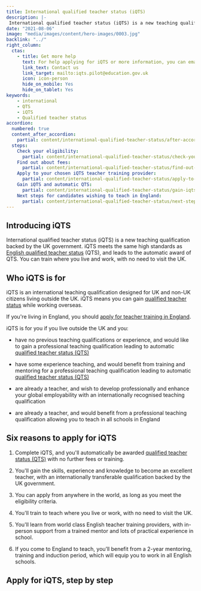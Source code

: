 ```yaml
---
title: International qualified teacher status (iQTS)
description: |-
 International qualified teacher status (iQTS) is a new teaching qualification backed by the UK government. iQTS meets the same high standards as English qualified teacher status (QTS), and leads to the automatic award of QTS. You can train where you live and work.
date: "2021-08-06"
image: "media/images/content/hero-images/0003.jpg"
backlink: "../"
right_column:
  ctas:
    - title: Get more help
      text: For help applying for iQTS or more information, you can email us.
      link_text: Contact us
      link_target: mailto:iqts.pilot@education.gov.uk
      icon: icon-person
      hide_on_mobile: Yes
      hide_on_tablet: Yes
keywords:
    - international
    - QTS
    - iQTS
    - Qualified teacher status
accordion:
  numbered: true
  content_after_accordion:
    partial: content/international-qualified-teacher-status/after-accordion
  steps:
    Check your eligibility:
      partial: content/international-qualified-teacher-status/check-your-eligibility
    Find out about fees:
      partial: content/international-qualified-teacher-status/find-out-about-fees
    Apply to your chosen iQTS teacher training provider:
      partial: content/international-qualified-teacher-status/apply-to-your-chosen-iqts-teacher-training-provider
    Gain iQTS and automatic QTS:
      partial: content/international-qualified-teacher-status/gain-iqts-and-automatic-qts
    Next steps for candidates wishing to teach in England:
      partial: content/international-qualified-teacher-status/next-steps-for-candidates
---
```


## Introducing iQTS

International qualified teacher status (iQTS) is a new teaching qualification backed by the UK government. iQTS meets the same high standards as [English qualified teacher status](https://www.gov.uk/guidance/qualified-teacher-status-qts) (QTS), and leads to the automatic award of QTS. You can train where you live and work, with no need to visit the UK.

## Who iQTS is for

iQTS is an international teaching qualification designed for UK and non-UK citizens living outside the UK. iQTS means you can gain [qualified teacher status](https://www.gov.uk/guidance/qualified-teacher-status-qts) while working overseas.

If you're living in England, you should [apply for teacher training in England](/steps-to-become-a-teacher).

iQTS is for you if you live outside the UK and you:

* have no previous teaching qualifications or experience, and would like to gain a professional teaching qualification leading to automatic [qualified teacher status (QTS)](https://www.gov.uk/guidance/qualified-teacher-status-qts)

* have some experience teaching, and would benefit from training and mentoring for a professional teaching qualification leading to automatic [qualified teacher status (QTS)](https://www.gov.uk/guidance/qualified-teacher-status-qts)

* are already a teacher, and wish to develop professionally and enhance your global employability with an internationally recognised teaching qualification

* are already a teacher, and would benefit from a professional teaching qualification allowing you to teach in all schools in England

## Six reasons to apply for iQTS

1. Complete iQTS, and you'll automatically be awarded [qualified teacher status (QTS)](https://www.gov.uk/guidance/qualified-teacher-status-qts) with no further fees or training.

2. You'll gain the skills, experience and knowledge to become an excellent teacher, with an internationally transferable qualification backed by the UK government.

3. You can apply from anywhere in the world, as long as you meet the eligibility criteria.

4. You'll train to teach where you live or work, with no need to visit the UK.

5. You'll learn from world class English teacher training providers, with in-person support from a trained mentor and lots of practical experience in school.

6. If you come to England to teach, you’ll benefit from a 2-year mentoring, training and induction period, which will equip you to work in all English schools.




## Apply for iQTS, step by step

